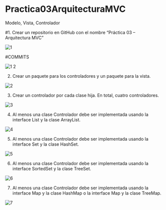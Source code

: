 # Practica03ArquitecturaMVC

Modelo, Vista, Controlador

#1.	Crear un repositorio en GitHub con el nombre “Práctica 03 – Arquitectura MVC”

![1](https://user-images.githubusercontent.com/49045265/56741712-ffdcca00-6738-11e9-8838-015ff64bd83d.png)

#COMMITS

![1 2](https://user-images.githubusercontent.com/49045265/56741899-58ac6280-6739-11e9-86b1-f874400feb59.png)

2.	Crear un paquete para los controladores y un paquete para la vista.

![2](https://user-images.githubusercontent.com/49045265/56741959-78dc2180-6739-11e9-9c2f-bb8369dd8b0e.png)

3.	Crear un controlador por cada clase hija. En total, cuatro controladores.

![3](https://user-images.githubusercontent.com/49045265/56741997-90b3a580-6739-11e9-923b-ef056e076eaa.png)

4.	Al menos una clase Controlador debe ser implementada usando la interface List y la clase ArrayList.

![4](https://user-images.githubusercontent.com/49045265/56742046-a4f7a280-6739-11e9-847e-dbf532ec5568.png)

5.	Al menos una clase Controlador debe ser implementada usando la interface Set y la clase HashSet.

![5](https://user-images.githubusercontent.com/49045265/56742095-bd67bd00-6739-11e9-9430-ae02702223f2.png)

6.	Al menos una clase Controlador debe ser implementada usando la interface SortedSet y la clase TreeSet.

![6](https://user-images.githubusercontent.com/49045265/56742132-c9ec1580-6739-11e9-9eca-6e9bd70c0a42.png)

7.	Al menos una clase Controlador debe ser implementada usando la interface Map y la clase HashMap o la interface Map y la clase TreeMap.

![7](https://user-images.githubusercontent.com/49045265/56742179-db352200-6739-11e9-8e47-f9a1173a4dfc.png)

